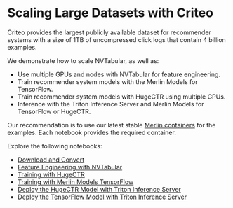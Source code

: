 # Scaling Large Datasets with Criteo

Criteo provides the largest publicly available dataset for recommender systems with a size of 1TB of uncompressed click logs that contain 4 billion examples.

We demonstrate how to scale NVTabular, as well as:

- Use multiple GPUs and nodes with NVTabular for feature engineering.
- Train recommender system models with the Merlin Models for TensorFlow.
- Train recommender system models with HugeCTR using multiple GPUs.
- Inference with the Triton Inference Server and Merlin Models for TensorFlow or HugeCTR.

Our recommendation is to use our latest stable [Merlin containers](https://catalog.ngc.nvidia.com/containers?filters=&orderBy=dateModifiedDESC&query=merlin) for the examples. Each notebook provides the required container.

Explore the following notebooks:

- [Download and Convert](01-Download-Convert.ipynb)
- [Feature Engineering with NVTabular](02-ETL-with-NVTabular.ipynb)
- [Training with HugeCTR](03-Training-with-HugeCTR.ipynb)
- [Training with Merlin Models TensorFlow](03-Training-with-Merlin-Models-TensorFlow.ipynb)
- [Deploy the HugeCTR Model with Triton Inference Server](04-Triton-Inference-with-HugeCTR.ipynb)
- [Deploy the TensorFlow Model with Triton Inference Server](04-Triton-Inference-with-Merlin-Models-TensorFlow.ipynb)
